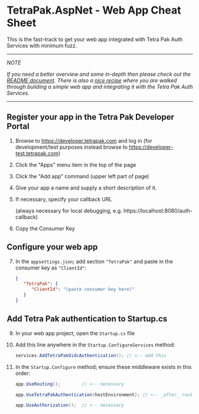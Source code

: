 # TetraPak.AspNet - Web App Cheat Sheet

This is the fast-track to get your web app integrated with Tetra Pak Auth Services with minimum fuzz. 

---

*NOTE*

*If you need a better overview and some in-depth then please check out the [README document][tetra-pak-aspnet-readme]. There is also a [nice recipe][tetra-pak-aspnet-recipe] where you are walked through building a simple web app and integrating it with the Tetra Pak Auth Services.*

---

## Register your app in the Tetra Pak Developer Portal

1. Browse to https://developer.tetrapak.com and log in (for development/test purposes instead browse to https://developer-test.tetrapak.com)
2. Click the "Apps" menu item in the top of the page
3. Click the "Add app" command (upper left part of page)
4. Give your app a name and supply a short description of it.
5. If necessary, specify your callback URL 

    (always necessary for local debugging, e.g. https://localhost:8080/auth-callback)

6. Copy the Consumer Key

## Configure your web app

7. In the `appsettings.json`; add section `"TetraPak"` and paste in the consumer key as `"ClientId"`:

    ```json
    {
       "TetraPak": {
          "ClientId": "(paste consumer key here)"
       }
    }
    ```

## Add Tetra Pak authentication to Startup.cs

9. In your web app project; open the `Startup.cs` file
10. Add this line anywhere in the `Startup.ConfigureServices` method:
    
    ```c#
    services.AddTetraPakOidcAuthentication(); // <-- add this
    ```
11. In the `Startup.Configure` method; ensure these middleware exists in this order:

    ```c#
    app.UseRouting();        // <-- necessary

    app.UseTetraPakAuthentication(hostEnvironment); // <-- _after_ routing and _before_ authorization

    app.UseAuthorization();  // <-- necessary    
    ```


[tetra-pak-aspnet-readme]: ../README.md
[tetra-pak-aspnet-scenarios]: ../../Scenarios.md
[tetra-pak-aspnet-recipe]: ./Recipe-WebApp.md
[github-tetrapak-app]: https://github.com/Tetra-Pak-APIs/TetraPak.AspNet/tree/master/TetraPak.AspNet
[nuget-tetrapak-app]: https://www.nuget.org/packages/TetraPak.AspNet
[github-tetrapak-api]: https://github.com/Tetra-Pak-APIs/TetraPak.AspNet/tree/master/TetraPak.AspNet.Api
[nuget-tetrapak-api]: https://www.nuget.org/packages/TetraPak.AspNet.Api
[github-tetrapak-common]: https://github.com/Tetra-Pak-APIs/TetraPak.Common
[nuget-tetrapak-common]: https://www.nuget.org/packages/TetraPak.Common
[demo.web-app]: https://github.com/Tetra-Pak-APIs/TetraPak.AspNet/tree/master/demo.WebApp
[di-intro-1]: https://medium.com/flawless-app-stories/dependency-injection-for-dummies-168dad181a3d
[di-intro-2]: https://www.freecodecamp.org/news/a-quick-intro-to-dependency-injection-what-it-is-and-when-to-use-it-7578c84fa88f/
[middleware]: https://docs.microsoft.com/en-us/aspnet/core/fundamentals/middleware/?view=aspnetcore-5.0
[oauth-refresh-flow]: https://datatracker.ietf.org/doc/html/rfc6749#section-1.5
[aspnet-core-configuration]: https://docs.microsoft.com/en-us/aspnet/core/fundamentals/configuration/?view=aspnetcore-5.0
[tetra-pak-dev-dev-portal]: https://developer-dev.tetrapak.com
[tetra-pak-dev-portal]: https://developer.tetrapak.com
[tetra-pak-dev-portal-appreg-consumer-key]: https://developer.tetrapak.com/products/getting-started/manage-your-app#consumer-key
[tetra-pak-dev-portal-appreg-callback]: https://developer.tetrapak.com/products/getting-started/manage-your-app#callback-url
[hsts]: https://en.wikipedia.org/wiki/HTTP_Strict_Transport_Security
[aspnet-layout]: https://docs.microsoft.com/en-us/aspnet/core/mvc/views/layout?view=aspnetcore-5.0
[aspnet-authorize-attribute]: https://docs.microsoft.com/en-us/aspnet/core/security/authorization/simple?view=aspnetcore-5.0
[aspnet-razor]: https://docs.microsoft.com/en-us/aspnet/web-pages/overview/getting-started/introducing-razor-syntax-c